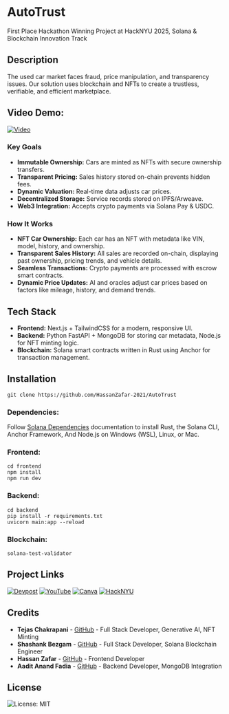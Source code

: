 # AutoTrust
First Place Hackathon Winning Project at HackNYU 2025, Solana & Blockchain Innovation Track

## Description
The used car market faces fraud, price manipulation, and transparency issues. Our solution uses blockchain and NFTs to create a trustless, verifiable, and efficient marketplace.

## Video Demo:
[![Video](https://github.com/user-attachments/assets/a836d0ac-0eaa-434d-830f-7647ebfff033)](https://www.youtube.com/watch?v=lWGJleFYmqM)

### Key Goals
- **Immutable Ownership:** Cars are minted as NFTs with secure ownership transfers.  
- **Transparent Pricing:** Sales history stored on-chain prevents hidden fees.  
- **Dynamic Valuation:** Real-time data adjusts car prices.  
- **Decentralized Storage:** Service records stored on IPFS/Arweave.  
- **Web3 Integration:** Accepts crypto payments via Solana Pay & USDC.

### How It Works
- **NFT Car Ownership:** Each car has an NFT with metadata like VIN, model, history, and ownership.  
- **Transparent Sales History:** All sales are recorded on-chain, displaying past ownership, pricing trends, and vehicle details.  
- **Seamless Transactions:** Crypto payments are processed with escrow smart contracts.  
- **Dynamic Price Updates:** AI and oracles adjust car prices based on factors like mileage, history, and demand trends.

## Tech Stack
- **Frontend:** Next.js + TailwindCSS for a modern, responsive UI.
- **Backend:** Python FastAPI + MongoDB for storing car metadata, Node.js for NFT minting logic.
- **Blockchain:** Solana smart contracts written in Rust using Anchor for transaction management. 

## Installation

```
git clone https://github.com/HassanZafar-2021/AutoTrust
```

### Dependencies:
Follow [Solana Dependencies](https://www.anchor-lang.com/docs/installation) documentation to install Rust, the Solana CLI, Anchor Framework, And Node.js on Windows (WSL), Linux, or Mac.

### Frontend:
```
cd frontend
npm install
npm run dev
```

### Backend:
```
cd backend
pip install -r requirements.txt
uvicorn main:app --reload
```

### Blockchain:
```
solana-test-validator
```

## Project Links
[![Devpost](https://img.shields.io/badge/Devpost-003E54?style=for-the-badge&logo=devpost&logoColor=white)](https://devpost.com/software/blockchain-dmuro3)
[![YouTube](https://img.shields.io/badge/YouTube-FF0000?style=for-the-badge&logo=youtube&logoColor=white)](https://www.youtube.com/watch?v=lWGJleFYmqM)
[![Canva](https://img.shields.io/badge/Canva-00C4CC?style=for-the-badge&logo=canva&logoColor=white)](https://www.canva.com/design/DAGen140KXM/bU0TUOR1FBVTiGqsFIHfTQ/view?utm_content=DAGen140KXM&utm_campaign=designshare&utm_medium=link2&utm_source=uniquelinks&utlId=h6a10b0c6f1#1)
[![HackNYU](https://img.shields.io/badge/HackNYU-004FEC?style=for-the-badge&logo=New-York-University&logoColor=white)](https://hacknyu.org/)


## Credits

- **Tejas Chakrapani** - [GitHub](https://github.com/TCYTseven) - Full Stack Developer, Generative AI, NFT Minting
- **Shashank Bezgam** - [GitHub](https://github.com/shashankdatta) - Full Stack Developer, Solana Blockchain Engineer
- **Hassan Zafar** - [GitHub](https://github.com/HassanZafar-2021) - Frontend Developer
- **Aadit Anand Fadia** - [GitHub](https://github.com/aaf091) - Backend Developer, MongoDB Integration

## License
![License: MIT](https://img.shields.io/badge/License-MIT-green.svg)

